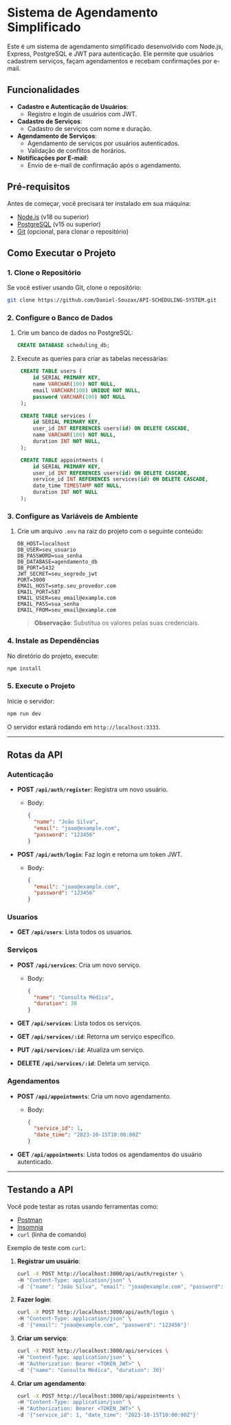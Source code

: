 # Sistema de Agendamento Simplificado

Este é um sistema de agendamento simplificado desenvolvido com Node.js, Express, PostgreSQL e JWT para autenticação. Ele permite que usuários cadastrem serviços, façam agendamentos e recebam confirmações por e-mail.

## Funcionalidades

- **Cadastro e Autenticação de Usuários**:
  - Registro e login de usuários com JWT.
- **Cadastro de Serviços**:
  - Cadastro de serviços com nome e duração.
- **Agendamento de Serviços**:
  - Agendamento de serviços por usuários autenticados.
  - Validação de conflitos de horários.
- **Notificações por E-mail**:
  - Envio de e-mail de confirmação após o agendamento.

## Pré-requisitos

Antes de começar, você precisará ter instalado em sua máquina:

- [Node.js](https://nodejs.org/) (v18 ou superior)
- [PostgreSQL](https://www.postgresql.org/) (v15 ou superior)
- [Git](https://git-scm.com/) (opcional, para clonar o repositório)

## Como Executar o Projeto

### 1. Clone o Repositório

Se você estiver usando Git, clone o repositório:

```bash
git clone https://github.com/Daniel-Souzax/API-SCHEDULING-SYSTEM.git
```

### 2. Configure o Banco de Dados

1. Crie um banco de dados no PostgreSQL:

   ```sql
   CREATE DATABASE scheduling_db;
   ```

2. Execute as queries para criar as tabelas necessárias:

   ```sql
    CREATE TABLE users (
        id SERIAL PRIMARY KEY,
        name VARCHAR(100) NOT NULL,
        email VARCHAR(100) UNIQUE NOT NULL,
        password VARCHAR(100) NOT NULL
    );

    CREATE TABLE services (
        id SERIAL PRIMARY KEY,
        user_id INT REFERENCES users(id) ON DELETE CASCADE,
        name VARCHAR(100) NOT NULL,
        duration INT NOT NULL,
    );

    CREATE TABLE appointments (
        id SERIAL PRIMARY KEY,
        user_id INT REFERENCES users(id) ON DELETE CASCADE,
        service_id INT REFERENCES services(id) ON DELETE CASCADE,
        date_time TIMESTAMP NOT NULL,
        duration INT NOT NULL
    );
   ```

### 3. Configure as Variáveis de Ambiente

1. Crie um arquivo `.env` na raiz do projeto com o seguinte conteúdo:

   ```env
   DB_HOST=localhost
   DB_USER=seu_usuario
   DB_PASSWORD=sua_senha
   DB_DATABASE=agendamento_db
   DB_PORT=5432
   JWT_SECRET=seu_segredo_jwt
   PORT=3000
   EMAIL_HOST=smtp.seu_provedor.com
   EMAIL_PORT=587
   EMAIL_USER=seu_email@example.com
   EMAIL_PASS=sua_senha
   EMAIL_FROM=seu_email@example.com
   ```

   > **Observação**: Substitua os valores pelas suas credenciais.

### 4. Instale as Dependências

No diretório do projeto, execute:

```bash
npm install
```

### 5. Execute o Projeto

Inicie o servidor:

```bash
npm run dev
```

O servidor estará rodando em `http://localhost:3333`.

---

## Rotas da API

### Autenticação

- **POST `/api/auth/register`**: Registra um novo usuário.
  - Body:
    ```json
    {
      "name": "João Silva",
      "email": "joao@example.com",
      "password": "123456"
    }
    ```

- **POST `/api/auth/login`**: Faz login e retorna um token JWT.
  - Body:
    ```json
    {
      "email": "joao@example.com",
      "password": "123456"
    }
    ```

### Usuarios
- **GET `/api/users`**: Lista todos os usuarios.

### Serviços

- **POST `/api/services`**: Cria um novo serviço.
  - Body:
    ```json
    {
      "name": "Consulta Médica",
      "duration": 30
    }
    ```

- **GET `/api/services`**: Lista todos os serviços.
- **GET `/api/services/:id`**: Retorna um serviço específico.
- **PUT `/api/services/:id`**: Atualiza um serviço.
- **DELETE `/api/services/:id`**: Deleta um serviço.

### Agendamentos

- **POST `/api/appointments`**: Cria um novo agendamento.
  - Body:
    ```json
    {
      "service_id": 1,
      "date_time": "2023-10-15T10:00:00Z"
    }
    ```

- **GET `/api/appointments`**: Lista todos os agendamentos do usuário autenticado.

---

## Testando a API

Você pode testar as rotas usando ferramentas como:

- [Postman](https://www.postman.com/)
- [Insomnia](https://insomnia.rest/)
- `curl` (linha de comando)

Exemplo de teste com `curl`:

1. **Registrar um usuário**:
   ```bash
   curl -X POST http://localhost:3000/api/auth/register \
   -H "Content-Type: application/json" \
   -d '{"name": "João Silva", "email": "joao@example.com", "password": "123456"}'
   ```

2. **Fazer login**:
   ```bash
   curl -X POST http://localhost:3000/api/auth/login \
   -H "Content-Type: application/json" \
   -d '{"email": "joao@example.com", "password": "123456"}'
   ```

3. **Criar um serviço**:
   ```bash
   curl -X POST http://localhost:3000/api/services \
   -H "Content-Type: application/json" \
   -H "Authorization: Bearer <TOKEN_JWT>" \
   -d '{"name": "Consulta Médica", "duration": 30}'
   ```

4. **Criar um agendamento**:
   ```bash
   curl -X POST http://localhost:3000/api/appointments \
   -H "Content-Type: application/json" \
   -H "Authorization: Bearer <TOKEN_JWT>" \
   -d '{"service_id": 1, "date_time": "2023-10-15T10:00:00Z"}'
   ```

